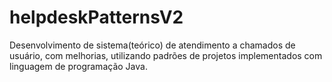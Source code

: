 # helpdeskPatternsV2
Desenvolvimento de sistema(teórico) de atendimento a chamados de usuário, com melhorias, utilizando padrões de projetos implementados com linguagem de programação Java.
